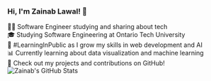 ###  Hi, I'm Zainab Lawal! 👋
👨‍💻 Software Engineer studying and sharing about tech<br/>
🎓 Studying Software Engineering at Ontario Tech University<br/>
🌱 #LearningInPublic as I grow my skills in web development and AI<br/>
📊 Currently learning about data visualization and machine learning<br/>
📝 Check out my projects and contributions on GitHub!
![Zainab's GitHub Stats](https://github-readme-stats.vercel.app/api?username=zainab-lawal&show_icons=true&hide_title=true&count_private=true&hide=prs&theme=radical)

